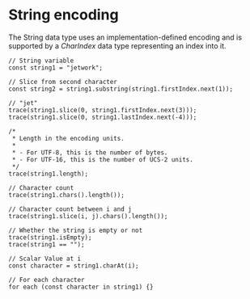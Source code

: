 # String encoding

The String data type uses an implementation-defined encoding and is supported by a *CharIndex* data type representing an index into it.

```
// String variable
const string1 = "jetwork";

// Slice from second character
const string2 = string1.substring(string1.firstIndex.next(1));

// "jet"
trace(string1.slice(0, string1.firstIndex.next(3)));
trace(string1.slice(0, string1.lastIndex.next(-4)));

/*
 * Length in the encoding units.
 *
 * - For UTF-8, this is the number of bytes.
 * - For UTF-16, this is the number of UCS-2 units.
 */
trace(string1.length);

// Character count
trace(string1.chars().length());

// Character count between i and j
trace(string1.slice(i, j).chars().length());

// Whether the string is empty or not
trace(string1.isEmpty);
trace(string1 == "");

// Scalar Value at i
const character = string1.charAt(i);

// For each character
for each (const character in string1) {}
```